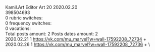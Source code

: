 Kamil.Art	Editor Art 20 2020.02.20\
398504693\
0 rubric switches:\
0 frequency switches:\
0 vacations:\
Total posts amount: 2	Posts dates amount: 2\
2020.02.21 1 https://vk.com/mu_marvel?w=wall-17592208_72734 + \
2020.02.26 1 https://vk.com/mu_marvel?w=wall-17592208_72736 + \

